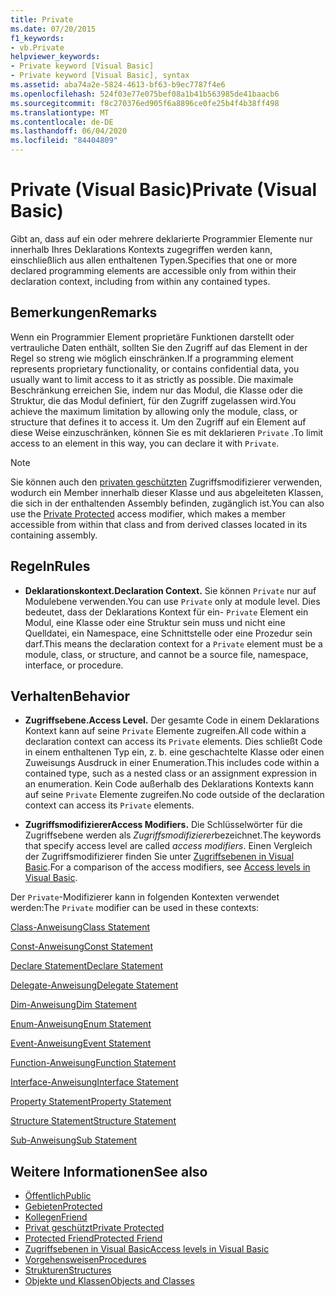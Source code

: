 ```yaml
---
title: Private
ms.date: 07/20/2015
f1_keywords:
- vb.Private
helpviewer_keywords:
- Private keyword [Visual Basic]
- Private keyword [Visual Basic], syntax
ms.assetid: aba74a2e-5824-4613-bf63-b9ec7787f4e6
ms.openlocfilehash: 524f03e77e075bef08a1b41b563985de41baacb6
ms.sourcegitcommit: f8c270376ed905f6a8896ce0fe25b4f4b38ff498
ms.translationtype: MT
ms.contentlocale: de-DE
ms.lasthandoff: 06/04/2020
ms.locfileid: "84404809"
---
```

# <a name="private-visual-basic"></a><span data-ttu-id="d58e6-102">Private (Visual Basic)</span><span class="sxs-lookup"><span data-stu-id="d58e6-102">Private (Visual Basic)</span></span>
<span data-ttu-id="d58e6-103">Gibt an, dass auf ein oder mehrere deklarierte Programmier Elemente nur innerhalb Ihres Deklarations Kontexts zugegriffen werden kann, einschließlich aus allen enthaltenen Typen.</span><span class="sxs-lookup"><span data-stu-id="d58e6-103">Specifies that one or more declared programming elements are accessible only from within their declaration context, including from within any contained types.</span></span>  
  
## <a name="remarks"></a><span data-ttu-id="d58e6-104">Bemerkungen</span><span class="sxs-lookup"><span data-stu-id="d58e6-104">Remarks</span></span>  
 <span data-ttu-id="d58e6-105">Wenn ein Programmier Element proprietäre Funktionen darstellt oder vertrauliche Daten enthält, sollten Sie den Zugriff auf das Element in der Regel so streng wie möglich einschränken.</span><span class="sxs-lookup"><span data-stu-id="d58e6-105">If a programming element represents proprietary functionality, or contains confidential data, you usually want to limit access to it as strictly as possible.</span></span> <span data-ttu-id="d58e6-106">Die maximale Beschränkung erreichen Sie, indem nur das Modul, die Klasse oder die Struktur, die das Modul definiert, für den Zugriff zugelassen wird.</span><span class="sxs-lookup"><span data-stu-id="d58e6-106">You achieve the maximum limitation by allowing only the module, class, or structure that defines it to access it.</span></span> <span data-ttu-id="d58e6-107">Um den Zugriff auf ein Element auf diese Weise einzuschränken, können Sie es mit deklarieren `Private` .</span><span class="sxs-lookup"><span data-stu-id="d58e6-107">To limit access to an element in this way, you can declare it with `Private`.</span></span>  

> [!NOTE]
> <span data-ttu-id="d58e6-108">Sie können auch den [privaten geschützten](private-protected.md) Zugriffsmodifizierer verwenden, wodurch ein Member innerhalb dieser Klasse und aus abgeleiteten Klassen, die sich in der enthaltenden Assembly befinden, zugänglich ist.</span><span class="sxs-lookup"><span data-stu-id="d58e6-108">You can also use the [Private Protected](private-protected.md) access modifier, which makes a member accessible from within that class and from derived classes located in its containing assembly.</span></span>

## <a name="rules"></a><span data-ttu-id="d58e6-109">Regeln</span><span class="sxs-lookup"><span data-stu-id="d58e6-109">Rules</span></span>  

- <span data-ttu-id="d58e6-110">**Deklarationskontext.**</span><span class="sxs-lookup"><span data-stu-id="d58e6-110">**Declaration Context.**</span></span> <span data-ttu-id="d58e6-111">Sie können `Private` nur auf Modulebene verwenden.</span><span class="sxs-lookup"><span data-stu-id="d58e6-111">You can use `Private` only at module level.</span></span> <span data-ttu-id="d58e6-112">Dies bedeutet, dass der Deklarations Kontext für ein- `Private` Element ein Modul, eine Klasse oder eine Struktur sein muss und nicht eine Quelldatei, ein Namespace, eine Schnittstelle oder eine Prozedur sein darf.</span><span class="sxs-lookup"><span data-stu-id="d58e6-112">This means the declaration context for a `Private` element must be a module, class, or structure, and cannot be a source file, namespace, interface, or procedure.</span></span>  
  
## <a name="behavior"></a><span data-ttu-id="d58e6-113">Verhalten</span><span class="sxs-lookup"><span data-stu-id="d58e6-113">Behavior</span></span>  
  
- <span data-ttu-id="d58e6-114">**Zugriffsebene.**</span><span class="sxs-lookup"><span data-stu-id="d58e6-114">**Access Level.**</span></span> <span data-ttu-id="d58e6-115">Der gesamte Code in einem Deklarations Kontext kann auf seine `Private` Elemente zugreifen.</span><span class="sxs-lookup"><span data-stu-id="d58e6-115">All code within a declaration context can access its `Private` elements.</span></span> <span data-ttu-id="d58e6-116">Dies schließt Code in einem enthaltenen Typ ein, z. b. eine geschachtelte Klasse oder einen Zuweisungs Ausdruck in einer Enumeration.</span><span class="sxs-lookup"><span data-stu-id="d58e6-116">This includes code within a contained type, such as a nested class or an assignment expression in an enumeration.</span></span> <span data-ttu-id="d58e6-117">Kein Code außerhalb des Deklarations Kontexts kann auf seine `Private` Elemente zugreifen.</span><span class="sxs-lookup"><span data-stu-id="d58e6-117">No code outside of the declaration context can access its `Private` elements.</span></span>  
  
- <span data-ttu-id="d58e6-118">**Zugriffsmodifizierer**</span><span class="sxs-lookup"><span data-stu-id="d58e6-118">**Access Modifiers.**</span></span> <span data-ttu-id="d58e6-119">Die Schlüsselwörter für die Zugriffsebene werden als *Zugriffsmodifizierer*bezeichnet.</span><span class="sxs-lookup"><span data-stu-id="d58e6-119">The keywords that specify access level are called *access modifiers*.</span></span> <span data-ttu-id="d58e6-120">Einen Vergleich der Zugriffsmodifizierer finden Sie unter [Zugriffsebenen in Visual Basic](../../programming-guide/language-features/declared-elements/access-levels.md).</span><span class="sxs-lookup"><span data-stu-id="d58e6-120">For a comparison of the access modifiers, see [Access levels in Visual Basic](../../programming-guide/language-features/declared-elements/access-levels.md).</span></span>  
  
 <span data-ttu-id="d58e6-121">Der `Private`-Modifizierer kann in folgenden Kontexten verwendet werden:</span><span class="sxs-lookup"><span data-stu-id="d58e6-121">The `Private` modifier can be used in these contexts:</span></span>  
  
 [<span data-ttu-id="d58e6-122">Class-Anweisung</span><span class="sxs-lookup"><span data-stu-id="d58e6-122">Class Statement</span></span>](../statements/class-statement.md)  
  
 [<span data-ttu-id="d58e6-123">Const-Anweisung</span><span class="sxs-lookup"><span data-stu-id="d58e6-123">Const Statement</span></span>](../statements/const-statement.md)  
  
 [<span data-ttu-id="d58e6-124">Declare Statement</span><span class="sxs-lookup"><span data-stu-id="d58e6-124">Declare Statement</span></span>](../statements/declare-statement.md)  
  
 [<span data-ttu-id="d58e6-125">Delegate-Anweisung</span><span class="sxs-lookup"><span data-stu-id="d58e6-125">Delegate Statement</span></span>](../statements/delegate-statement.md)  
  
 [<span data-ttu-id="d58e6-126">Dim-Anweisung</span><span class="sxs-lookup"><span data-stu-id="d58e6-126">Dim Statement</span></span>](../statements/dim-statement.md)  
  
 [<span data-ttu-id="d58e6-127">Enum-Anweisung</span><span class="sxs-lookup"><span data-stu-id="d58e6-127">Enum Statement</span></span>](../statements/enum-statement.md)  
  
 [<span data-ttu-id="d58e6-128">Event-Anweisung</span><span class="sxs-lookup"><span data-stu-id="d58e6-128">Event Statement</span></span>](../statements/event-statement.md)  
  
 [<span data-ttu-id="d58e6-129">Function-Anweisung</span><span class="sxs-lookup"><span data-stu-id="d58e6-129">Function Statement</span></span>](../statements/function-statement.md)  
  
 [<span data-ttu-id="d58e6-130">Interface-Anweisung</span><span class="sxs-lookup"><span data-stu-id="d58e6-130">Interface Statement</span></span>](../statements/interface-statement.md)  
  
 [<span data-ttu-id="d58e6-131">Property Statement</span><span class="sxs-lookup"><span data-stu-id="d58e6-131">Property Statement</span></span>](../statements/property-statement.md)  
  
 [<span data-ttu-id="d58e6-132">Structure Statement</span><span class="sxs-lookup"><span data-stu-id="d58e6-132">Structure Statement</span></span>](../statements/structure-statement.md)  
  
 [<span data-ttu-id="d58e6-133">Sub-Anweisung</span><span class="sxs-lookup"><span data-stu-id="d58e6-133">Sub Statement</span></span>](../statements/sub-statement.md)  
  
## <a name="see-also"></a><span data-ttu-id="d58e6-134">Weitere Informationen</span><span class="sxs-lookup"><span data-stu-id="d58e6-134">See also</span></span>

- [<span data-ttu-id="d58e6-135">Öffentlich</span><span class="sxs-lookup"><span data-stu-id="d58e6-135">Public</span></span>](public.md)
- [<span data-ttu-id="d58e6-136">Gebieten</span><span class="sxs-lookup"><span data-stu-id="d58e6-136">Protected</span></span>](protected.md)
- [<span data-ttu-id="d58e6-137">Kollegen</span><span class="sxs-lookup"><span data-stu-id="d58e6-137">Friend</span></span>](friend.md)
- [<span data-ttu-id="d58e6-138">Privat geschützt</span><span class="sxs-lookup"><span data-stu-id="d58e6-138">Private Protected</span></span>](./private-protected.md)
- [<span data-ttu-id="d58e6-139">Protected Friend</span><span class="sxs-lookup"><span data-stu-id="d58e6-139">Protected Friend</span></span>](./protected-friend.md)
- [<span data-ttu-id="d58e6-140">Zugriffsebenen in Visual Basic</span><span class="sxs-lookup"><span data-stu-id="d58e6-140">Access levels in Visual Basic</span></span>](../../programming-guide/language-features/declared-elements/access-levels.md)
- [<span data-ttu-id="d58e6-141">Vorgehensweisen</span><span class="sxs-lookup"><span data-stu-id="d58e6-141">Procedures</span></span>](../../programming-guide/language-features/procedures/index.md)
- [<span data-ttu-id="d58e6-142">Strukturen</span><span class="sxs-lookup"><span data-stu-id="d58e6-142">Structures</span></span>](../../programming-guide/language-features/data-types/structures.md)
- [<span data-ttu-id="d58e6-143">Objekte und Klassen</span><span class="sxs-lookup"><span data-stu-id="d58e6-143">Objects and Classes</span></span>](../../programming-guide/language-features/objects-and-classes/index.md)
